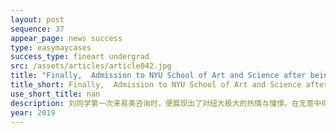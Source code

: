 ```yaml
---
layout: post
sequence: 37
appear_page: news success 
type: easymaycases
success_type: fineart undergrad
src: /assets/articles/article042.jpg
title: "Finally,  Admission to NYU School of Art and Science after being declined 3 times"
title_short: Finally,  Admission to NYU School of Art and Science after being declined 3 times
use_short_title: nan
description: 刘同学第一次来易美咨询时，便展现出了对纽大极大的热情与憧憬。在无意中得知前纽大招生办主任舒尔曼先生与众多名校招生官均在办公室召开易美案例研讨会后，经由易美顾问老师的安排下，与前纽约大学招生办主任舒尔曼先生、前哥大招生办主任希顿先生、前宾大招生官齐默曼女士与前约翰霍普金斯招生官斯凯丽女士 展开了深入的探讨。
year: 2019
---
```


